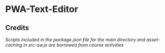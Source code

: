 # PWA-Text-Editor

## Credits

*Scripts included in the package.json file for the main directory and asset-caching in src-sw.js are borrowed from course activities*